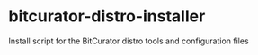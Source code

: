 # bitcurator-distro-installer
Install script for the BitCurator distro tools and configuration files
